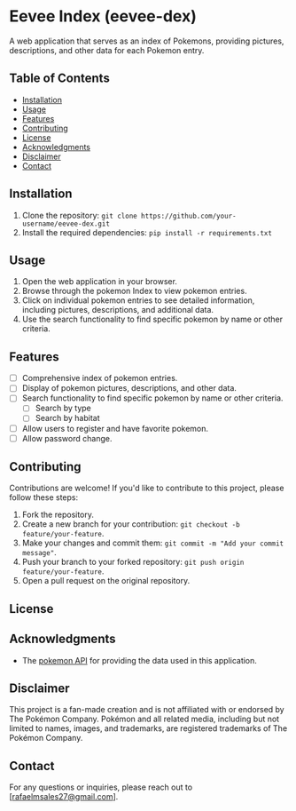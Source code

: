# Eevee Index (eevee-dex)

A web application that serves as an index of Pokemons, providing pictures, descriptions, and other data for each Pokemon entry.

## Table of Contents

- [Installation](#installation)
- [Usage](#usage)
- [Features](#features)
- [Contributing](#contributing)
- [License](#license)
- [Acknowledgments](#acknowledgments)
- [Disclaimer](#disclaimer)
- [Contact](#contact)

## Installation

1. Clone the repository:    `git clone https://github.com/your-username/eevee-dex.git`
2. Install the required dependencies:    `pip install -r requirements.txt`

## Usage

1. Open the web application in your browser.
2. Browse through the pokemon Index to view pokemon entries.
3. Click on individual pokemon entries to see detailed information, including pictures, descriptions, and additional data.
4. Use the search functionality to find specific pokemon by name or other criteria.

## Features

- [ ] Comprehensive index of pokemon entries.
- [ ] Display of pokemon pictures, descriptions, and other data.
- [ ] Search functionality to find specific pokemon by name or other criteria.
  - [ ] Search by type
  - [ ] Search by habitat
- [ ] Allow users to register and have favorite pokemon.
- [ ] Allow password change.
<!-- - [ ] Have pokemon news section linked to pokemon official news -->

## Contributing

Contributions are welcome! If you'd like to contribute to this project, please follow these steps:

1. Fork the repository.
2. Create a new branch for your contribution: `git checkout -b feature/your-feature`.
3. Make your changes and commit them: `git commit -m "Add your commit message"`.
4. Push your branch to your forked repository: `git push origin feature/your-feature`.
5. Open a pull request on the original repository.

<!-- Please ensure that your contributions adhere to the [code of conduct](CODE_OF_CONDUCT.md). -->

## License

<!-- This project is licensed under the [MIT License](LICENSE.md). -->

## Acknowledgments

- The [pokemon API](https://pokeapi.co/) for providing the data used in this application.

## Disclaimer

This project is a fan-made creation and is not affiliated with or endorsed by The Pokémon Company. Pokémon and all related media, including but not limited to names, images, and trademarks, are registered trademarks of The Pokémon Company.

## Contact

For any questions or inquiries, please reach out to [rafaelmsales27@gmail.com].
